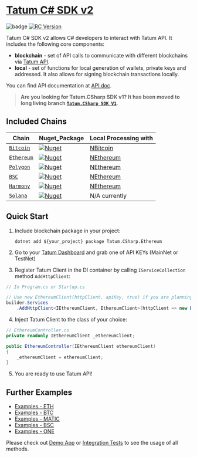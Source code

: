 # [Tatum C# SDK v2](http://tatum.io/)

![badge](https://img.shields.io/endpoint?url=https://gist.githubusercontent.com/Smrecz/7c96c30e8017c8dfb57b88e323f8114b/raw/csharp-sdk-test-summary.json)
[![RC Version](https://github.com/tatumio/tatum-csharp/actions/workflows/developRelease.yml/badge.svg?branch=develop)](https://github.com/tatumio/tatum-csharp/actions/workflows/dotnet.yml)

Tatum C# SDK v2 allows C# developers to interact with Tatum API. It includes the following core components:

- **blockchain** - set of API calls to communicate with different blockchains via <a href="https://tatum.io" target="_blank">Tatum API</a>.
- **local** - set of functions for local generation of wallets, private keys and addressed. It also allows for signing blockchain transactions locally.

You can find API documentation at [API doc](https://tatum.io/apidoc).

> **Are you looking for Tatum.CSharp SDK v1? It has been moved to long living branch [`Tatum.CSharp SDK V1`](https://github.com/tatumio/tatum-csharp/tree/v1)**.

## Included Chains

| Chain                               | Nuget_Package                                                                                                                                  | Local Processing with                               |
|-------------------------------------|------------------------------------------------------------------------------------------------------------------------------------------------|-----------------------------------------------------|
| [`Bitcoin`](Tatum.CSharp.Bitcoin)   | <a href="https://www.nuget.org/packages/Tatum.CSharp.Bitcoin"><img alt="Nuget" src="https://buildstats.info/nuget/Tatum.CSharp.Bitcoin"></a>   | [NBitcoin](https://github.com/MetacoSA/NBitcoin)    |
| [`Ethereum`](Tatum.CSharp.Ethereum) | <a href="https://www.nuget.org/packages/Tatum.CSharp.Ethereum"><img alt="Nuget" src="https://buildstats.info/nuget/Tatum.CSharp.Ethereum"></a> | [NEthereum](https://github.com/Nethereum/Nethereum) |
| [`Polygon`](Tatum.CSharp.Ethereum)  | <a href="https://www.nuget.org/packages/Tatum.CSharp.Polygon"><img alt="Nuget" src="https://buildstats.info/nuget/Tatum.CSharp.Polygon"></a>   | [NEthereum](https://github.com/Nethereum/Nethereum) |
| [`BSC`](Tatum.CSharp.Ethereum)      | <a href="https://www.nuget.org/packages/Tatum.CSharp.Bsc"><img alt="Nuget" src="https://buildstats.info/nuget/Tatum.CSharp.Bsc"></a>           | [NEthereum](https://github.com/Nethereum/Nethereum) |
| [`Harmony`](Tatum.CSharp.Harmony)   | <a href="https://www.nuget.org/packages/Tatum.CSharp.Harmony"><img alt="Nuget" src="https://buildstats.info/nuget/Tatum.CSharp.Harmony"></a>           | [NEthereum](https://github.com/Nethereum/Nethereum) |
| [`Solana`](Tatum.CSharp.Solana)    | <a href="https://www.nuget.org/packages/Tatum.CSharp.Solana"><img alt="Nuget" src="https://buildstats.info/nuget/Tatum.CSharp.Solana"></a>           | N/A currently                                       |

## Quick Start

1. Include blockchain package in your project:

   `dotnet add ${your_project} package Tatum.CSharp.Ethereum`

2. Go to your [Tatum Dashboard](https://dashboard.tatum.io) and grab one of API KEYs (MainNet or TestNet)

3. Register Tatum Client in the DI container by calling `IServiceCollection` method `AddHttpClient`:

```cs
// In Program.cs or Startup.cs

// Use new EthereumClient(httpClient, apiKey, true) if you are planning to use local functions targetted at testnet.
builder.Services
    .AddHttpClient<IEthereumClient, EthereumClient>(httpClient => new EthereumClient(httpClient, apiKey));
```
4. Inject Tatum Client to the class of your choice:

```cs
// EthereumController.cs
private readonly IEthereumClient _ethereumClient;

public EthereumController(IEthereumClient ethereumClient)
{
    _ethereumClient = ethereumClient;
}
```

5. You are ready to use Tatum API!

## Further Examples

- [Examples - ETH](Examples/Ethereum/ETH_Examples.md)
- [Examples - BTC](Examples/Bitcoin/BTC_Examples.md)
- [Examples - MATIC](Examples/Polygon/MATIC_Examples.md)
- [Examples - BSC](Examples/BSC/BSC_Examples.md)
- [Examples - ONE](Examples/Harmony/ONE_Examples.md)

Please check out [Demo App](Tatum.CSharp.Demo) or [Integration Tests](https://github.com/tatumio/tatum-csharp/tree/develop/Tatum.CSharp.Ethereum.Tests.Integration) to see the usage of all methods.
